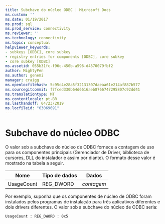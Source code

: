 ```yaml
---
title: Subchave do núcleo ODBC | Microsoft Docs
ms.custom: ''
ms.date: 01/19/2017
ms.prod: sql
ms.prod_service: connectivity
ms.reviewer: ''
ms.technology: connectivity
ms.topic: conceptual
helpviewer_keywords:
- subkeys [ODBC], core subkey
- registry entries for components [ODBC], core subkey
- core subkey [ODBC]
ms.assetid: 055b31fc-f96c-450b-a596-d4570079fbf2
author: MightyPen
ms.author: genemi
manager: craigg
ms.openlocfilehash: 5c95c4e28a5f32131307daeaa61e214af887b577
ms.sourcegitcommit: f7fced330b64d6616aeb8766747295807c92dd41
ms.translationtype: MT
ms.contentlocale: pt-BR
ms.lasthandoff: 04/23/2019
ms.locfileid: "63069691"
---
```

# <a name="odbc-core-subkey"></a>Subchave do núcleo ODBC
O valor sob a subchave do núcleo de ODBC fornece a contagem de uso para os componentes principais (Gerenciador de Driver, biblioteca de cursores, DLL do instalador e assim por diante). O formato desse valor é mostrado na tabela a seguir.  
  
|Nome|Tipo de dados|Dados|  
|----------|---------------|----------|  
|UsageCount|REG_DWORD|*contagem*|  
  
 Por exemplo, suponha que os componentes de núcleo de ODBC foram instalados pelos programas de instalação para três aplicativos diferentes e dois drivers diferentes. O valor sob a subchave do núcleo de ODBC seria:  
  
```  
UsageCount : REG_DWORD : 0x5  
```
